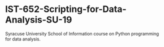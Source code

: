 # IST-652-Scripting-for-Data-Analysis-SU-19
Syracuse University School of Information course on Python programming for data analysis.

